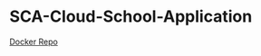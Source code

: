 # SCA-Cloud-School-Application
 [Docker Repo](https://hub.docker.com/repository/docker/nneka234/sca-cloud-school-application)
